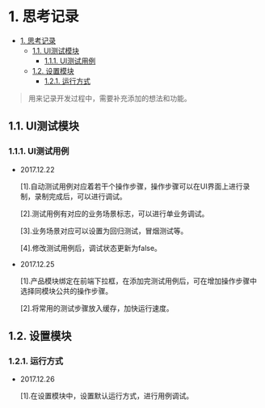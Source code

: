 # 1. 思考记录

<!-- TOC -->

- [1. 思考记录](#1-思考记录)
    - [1.1. UI测试模块](#11-ui测试模块)
        - [1.1.1. UI测试用例](#111-ui测试用例)
    - [1.2. 设置模块](#12-设置模块)
        - [1.2.1. 运行方式](#121-运行方式)

<!-- /TOC -->

> 用来记录开发过程中，需要补充添加的想法和功能。

## 1.1. UI测试模块

### 1.1.1. UI测试用例

- 2017.12.22

  [1].自动测试用例对应着若干个操作步骤，操作步骤可以在UI界面上进行录制，录制完成后，可以进行调试。

  [2].测试用例有对应的业务场景标志，可以进行单业务调试。

  [3].业务场景对应可以设置为回归测试，冒烟测试等。

  [4].修改测试用例后，调试状态更新为false。
  
- 2017.12.25

  [1].产品模块绑定在前端下拉框，在添加完测试用例后，可在增加操作步骤中选择同模块公共的操作步骤。

  [2].将常用的测试步骤放入缓存，加快运行速度。

## 1.2. 设置模块

### 1.2.1. 运行方式

- 2017.12.26

  [1].在设置模块中，设置默认运行方式，进行用例调试。